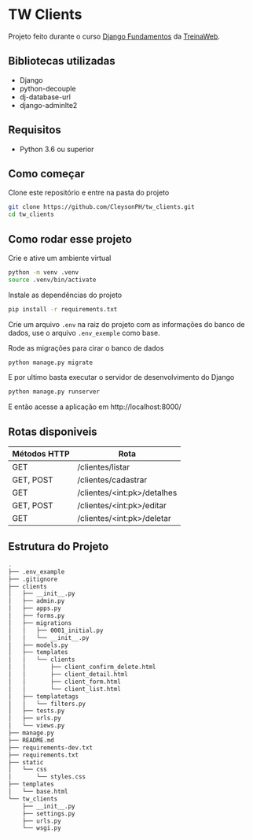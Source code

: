 # TW Clients

Projeto feito durante o curso [Django Fundamentos](https://www.treinaweb.com.br/curso/django-fundamentos) da [TreinaWeb](http://treinaweb.com.br/).

## Bibliotecas utilizadas

- Django
- python-decouple
- dj-database-url
- django-adminlte2

## Requisitos

- Python 3.6 ou superior

## Como começar

Clone este repositório e entre na pasta do projeto

```bash
git clone https://github.com/CleysonPH/tw_clients.git
cd tw_clients
```

## Como rodar esse projeto

Crie e ative um ambiente virtual

```bash
python -m venv .venv
source .venv/bin/activate
```

Instale as dependências do projeto

```bash
pip install -r requirements.txt
```

Crie um arquivo `.env` na raiz do projeto com as informações do banco de dados, use o arquivo `.env_exemple` como base.

Rode as migrações para cirar o banco de dados

```bash
python manage.py migrate
```

E por ultimo basta executar o servidor de desenvolvimento do Django

```bash
python manage.py runserver
```

E então acesse a aplicação em http://localhost:8000/

## Rotas disponiveis

| Métodos HTTP | Rota                        |
|--------------|-----------------------------|
| GET          | /clientes/listar            |
| GET, POST    | /clientes/cadastrar         |
| GET          | /clientes/\<int:pk>/detalhes|
| GET, POST    | /clientes/\<int:pk>/editar  |
| GET          | /clientes/\<int:pk>/deletar |

## Estrutura do Projeto

```bash
.
├── .env_example
├── .gitignore
├── clients
│   ├── __init__.py
│   ├── admin.py
│   ├── apps.py
│   ├── forms.py
│   ├── migrations
│   │   ├── 0001_initial.py
│   │   └── __init__.py
│   ├── models.py
│   ├── templates
│   │   └── clients
│   │       ├── client_confirm_delete.html
│   │       ├── client_detail.html
│   │       ├── client_form.html
│   │       └── client_list.html
│   ├── templatetags
│   │   └── filters.py
│   ├── tests.py
│   ├── urls.py
│   └── views.py
├── manage.py
├── README.md
├── requirements-dev.txt
├── requirements.txt
├── static
│   └── css
│       └── styles.css
├── templates
│   └── base.html
└── tw_clients
    ├── __init__.py
    ├── settings.py
    ├── urls.py
    └── wsgi.py
```